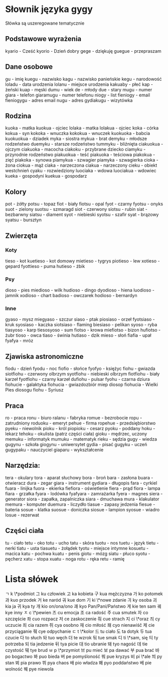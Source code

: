 # Słownik języka gygy

Słówka są uszeregowane tematycznie

## Podstawowe wyrażenia

kyario - Cześć
kyorio - Dzień dobry
gege - dziękuję
guegue - przepraszam


## Dane osobowe

gu - imię
kuegu - nazwisko
kagu - nazwisko panieńskie
kegu - narodowość
loladu - data urodzenia
lolanu - miejsce urodzenia
kakuaby - płeć
kap - żeński
kuap - męski
dumu - wiek
de - młody
due - stary
mugu - numer
giara - telefon
giaramugu - numer telefonu
niogy - list
fieniogy - email
fieniogygu - adres email
nugu - adres
gydiakugu - wizytówka


## Rodzina

kuoka - matka
kuokua - ojciec
lolaka - matka
lolakua - ojciec
koka - córka
kokua - syn
kokoka - wnuczka
kokokua - wnuczek
kuokuoka - babcia
kuokuokua - dziadek
myka - siostra
mykua - brat
demyku - młodsze rodzeństwo
duemyku - starsze rodzeństwo 
tummyku - bliźnięta
ciakuokua - ojczym
ciakuoka - macocha
ciakoku - przybrane dziecko
ciamyku - przyrodnie rodzeństwo
piakuokua - teść
piakuoka - teściowa
piakokua - zięć
piakoka - synowa
piamykua - szwagier
piamyka - szwagierka
cioka - żona
ciokua - mąż
ciaka - narzeczona
ciakua - narzeczony
cieku - obiekt westchnień 
cyaku - rozwiedziony
luociaka - wdowa
luociakua - wdowiec
kueka - gospodyni
kuekua - gospodarz


## Kolory

pot - żółty
potsu - topaz
fiot - biały
fiotsu - opal
fyot - czarny
fyotsu - onyks
suot - zielony
suotsu - szmaragd
siot - czerwony
siotsu - rubin
siat - bezbarwny
siatsu - diament
syot - niebieski
syotsu - szafir
syat - brązowy
syatsu - bursztyn


## Zwierzęta

### Koty
tieso - kot
kuetieso - kot domowy 
mietieso - tygrys
piotieso - lew
xotieso - gepard
fyottieso - puma
hutieso - żbik

### Psy

dioso - pies
miedioso - wilk
hudioso - dingo
dyodioso - hiena
luodioso - jamnik
xodioso - chart
badioso - owczarek
hodioso - bernardyn

### Inne
gyaso - mysz
miegyaso - szczur
siaso - ptak
piosiaso - orzeł
fyotsiaso - kruk
syosiaso - kaczka
siotsiaso - flaming
biesiaso - pelikan
syoso - ryba
tiasyoso - karp
tiesosyoso - sum
fiotso - krowa
miefiotso - bizon
hufiotso - żubr
tioso - owca
tiaso - świnia
hutiaso - dzik
mieso - słoń
fiafia - upał
fyafya - mróz


## Zjawiska astronomiczne
fiodu - dzień
fyodu - noc
fiofio - słońce
fyofyo - księżyc
fiohu - gwiazda
siotfiohu - czerwony olbrzym
syotfiohu - niebieski olbrzym
fiotfiohu - biały karzeł
fyotfiohu - czarny karzeł
dufiohu - pulsar
fyohu - czarna dziura
fiohucie - galaktyka
fiohucia - gwiazdozbiór
miep diosop fiohucia - Wielki Pies
diosogu fiohu - Syriusz


## Praca

ro - praca
ronu - biuro
ralanu - fabryka
romue - bezrobocie
ropu - zatrudniony
roduoku - emeryt
pehue - firma
ropehue - przedsiębiorstwo
pyeku - niewolnik
pioku - król
piopioku - cesarz
pyoku - poddany
hoku - lekarz
tehoku - okulista (patrz części ciała)
gioku - mędrzec, uczony
memuku - informatyk
mumuku - matematyk
rieku - sędzia
gugy - wiedza
gugynu - szkoła
giogynu - uniwersytet
gydia - pisać
gugyku - uczeń
gugypaku - nauczyciel 
giaparu - wykształcenie 


## Narzędzia:

tera - okulary
tora - aparat słuchowy
bora - broń
bara - zasłona
buara - otwieracz
dura - zegar
giara - instrument
gydiara - długopis
fara - cyrkiel
fuara - linijka
fuora - ekierka
fiefiora - oświetlenie
fiera - prąd
fiora - lampa
fiara - grzałka
fyara - lodówka
fyafyara - zamrażarka
fyera - magnes
siera - generator
siora - zapałka, zapalniczka
siara - dmuchawa
mura - klakulator
memura - komputer
duemura - liczydło
tiasue - zapasy jedzenia 
fiesue - bateria
sosue - klatka
suosue - doniczka
siosue - lampion
syosue - wiadro
losue - rezerwat


## Części ciała

tu - ciało
tetu - oko
totu - ucho
tatu - skóra
tuotu - nos
tuetu - język
tietu - nerki
tiatu - usta
tiasuetu - żołądek
tyotu - miejsce intymne
kosuetu - macica
katu - pochwa
kuatu - penis
giotu - mózg
siatu - płuco
syotu - pęcherz
xatu - stopa
xuatu - noga
rotu - ręka
retu - ramię


# Lista słówek
ㄱ k     \\*podmiot
그 ku    człowiek
고 ka    kobieta
구 kua  mężczyzna 
가 ko     potomek
과 kuo  przodek
거 ke     naród
궈 kue   dom
기 ki       \\*nowe zdanie
긔 ky      osoba
괴 kia      ja
귀 kya     ty
개 kio     on/ona/ono
괘 kyo    Pan/Pani/Państwo
게 kie     ten sam
궤 kye    inny
ㅈ c      \\*pewien 
즈 cu    emocja 
조 ca    radość 
주 cua  smutek 
자 co    szczęście
좌 cuo  rozpacz
저 ce    zaskoczenie
줘 cue  strach
지 ci     \\*oraz
즤 cy    uczucie
죄 cia   razem
쥐 cya  osobno
재 cio   miłość
좨 cyo  nienawiśč
제 cie   przyciąganie 
줴 cye  odpychanie
ㄷ t      \\*kolor
드 tu    ciało
도 ta   dotyk
두 tua czucie
다 to   słuch
돠 tuo węch
더 te   wzrok
둬 tue smak
디 ti   \\*sam, się
듸 ty  potrzeba
되 tia jedzenie
뒤 tya picie
대 tio  ubranie
돼 tyo nagość
데 tie  czystość
뒈 tye brud 
ㅂ p   \\*przymiot
브 pu  mieć
보 pa   dawać
부 pua brać
바 po   bogactwo
봐 puo bieda
버 pe   pomyśloność
붜 pue  kryzys
비 pi     \\*ale
븨 py    stan
뵈 pia    prawo
뷔 pya   chaos
배 pio   władza
봬 pyo  poddaństwo
베 pie   wolność
붸 pye  niewola